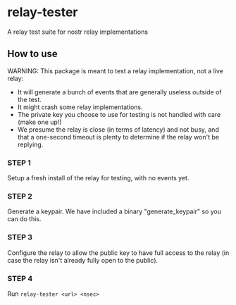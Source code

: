 # relay-tester

A relay test suite for nostr relay implementations

## How to use

WARNING: This package is meant to test a relay implementation, not a live relay:

- It will generate a bunch of events that are generally useless outside of the test.
- It might crash some relay implementations.
- The private key you choose to use for testing is not handled with care (make one up!)
- We presume the relay is close (in terms of latency) and not busy, and that a one-second
  timeout is plenty to determine if the relay won't be replying.

### STEP 1

Setup a fresh install of the relay for testing, with no events yet.

### STEP 2

Generate a keypair. We have included a binary "generate_keypair" so you can do this.

### STEP 3

Configure the relay to allow the public key to have full access to the relay (in case
the relay isn't already fully open to the public).

### STEP 4

Run `relay-tester <url> <nsec>`
